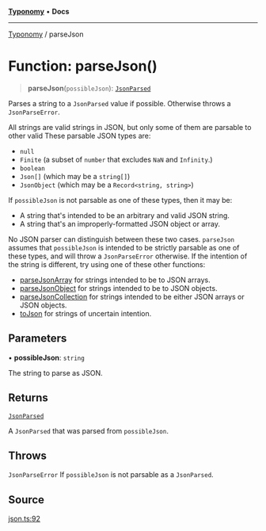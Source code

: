 [**Typonomy**](../README.md) • **Docs**

***

[Typonomy](../globals.md) / parseJson

# Function: parseJson()

> **parseJson**(`possibleJson`): [`JsonParsed`](../type-aliases/JsonParsed.md)

Parses a string to a `JsonParsed` value if possible.
Otherwise throws a `JsonParseError`.

All strings are valid strings in JSON, but only some of them are parsable to other valid
These parsable JSON types are:
  * `null`
  * `Finite` (a subset of `number` that excludes `NaN` and `Infinity`.)
  * `boolean`
  * `Json[]` (which may be a `string[]`)
  * `JsonObject` (which may be a `Record<string, string>`)

If `possibleJson` is not parsable as one of these types, then it may be:
  * A string that's intended to be an arbitrary and valid JSON string.
  * A string that's an improperly-formatted JSON object or array.

No JSON parser can distinguish between these two cases.
`parseJson` assumes that `possibleJson` is intended to be strictly parsable as one of these types,
and will throw a `JsonParseError` otherwise.
If the intention of the string is different, try using one of these other functions:
  * [parseJsonArray](parseJsonArray.md) for strings intended to be to JSON arrays.
  * [parseJsonObject](parseJsonObject.md) for strings intended to be to JSON objects.
  * [parseJsonCollection](parseJsonCollection.md) for strings intended to be either JSON arrays or JSON objects.
  * [toJson](toJson.md) for strings of uncertain intention.

## Parameters

• **possibleJson**: `string`

The string to parse as JSON.

## Returns

[`JsonParsed`](../type-aliases/JsonParsed.md)

A `JsonParsed` that was parsed from `possibleJson`.

## Throws

`JsonParseError` If `possibleJson` is not parsable as a `JsonParsed`.

## Source

[json.ts:92](https://github.com/softcraft-development/typonomy/blob/cee340f062935faae6d8d20bbf994df4a652481c/src/json.ts#L92)
